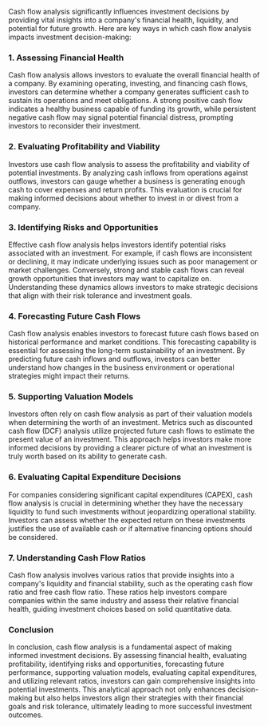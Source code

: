 Cash flow analysis significantly influences investment decisions by providing vital insights into a company's financial health, liquidity, and potential for future growth. Here are key ways in which cash flow analysis impacts investment decision-making:

### 1. **Assessing Financial Health**

Cash flow analysis allows investors to evaluate the overall financial health of a company. By examining operating, investing, and financing cash flows, investors can determine whether a company generates sufficient cash to sustain its operations and meet obligations. A strong positive cash flow indicates a healthy business capable of funding its growth, while persistent negative cash flow may signal potential financial distress, prompting investors to reconsider their investment.

### 2. **Evaluating Profitability and Viability**

Investors use cash flow analysis to assess the profitability and viability of potential investments. By analyzing cash inflows from operations against outflows, investors can gauge whether a business is generating enough cash to cover expenses and return profits. This evaluation is crucial for making informed decisions about whether to invest in or divest from a company.

### 3. **Identifying Risks and Opportunities**

Effective cash flow analysis helps investors identify potential risks associated with an investment. For example, if cash flows are inconsistent or declining, it may indicate underlying issues such as poor management or market challenges. Conversely, strong and stable cash flows can reveal growth opportunities that investors may want to capitalize on. Understanding these dynamics allows investors to make strategic decisions that align with their risk tolerance and investment goals.

### 4. **Forecasting Future Cash Flows**

Cash flow analysis enables investors to forecast future cash flows based on historical performance and market conditions. This forecasting capability is essential for assessing the long-term sustainability of an investment. By predicting future cash inflows and outflows, investors can better understand how changes in the business environment or operational strategies might impact their returns.

### 5. **Supporting Valuation Models**

Investors often rely on cash flow analysis as part of their valuation models when determining the worth of an investment. Metrics such as discounted cash flow (DCF) analysis utilize projected future cash flows to estimate the present value of an investment. This approach helps investors make more informed decisions by providing a clearer picture of what an investment is truly worth based on its ability to generate cash.

### 6. **Evaluating Capital Expenditure Decisions**

For companies considering significant capital expenditures (CAPEX), cash flow analysis is crucial in determining whether they have the necessary liquidity to fund such investments without jeopardizing operational stability. Investors can assess whether the expected return on these investments justifies the use of available cash or if alternative financing options should be considered.

### 7. **Understanding Cash Flow Ratios**

Cash flow analysis involves various ratios that provide insights into a company's liquidity and financial stability, such as the operating cash flow ratio and free cash flow ratio. These ratios help investors compare companies within the same industry and assess their relative financial health, guiding investment choices based on solid quantitative data.

### Conclusion

In conclusion, cash flow analysis is a fundamental aspect of making informed investment decisions. By assessing financial health, evaluating profitability, identifying risks and opportunities, forecasting future performance, supporting valuation models, evaluating capital expenditures, and utilizing relevant ratios, investors can gain comprehensive insights into potential investments. This analytical approach not only enhances decision-making but also helps investors align their strategies with their financial goals and risk tolerance, ultimately leading to more successful investment outcomes.
